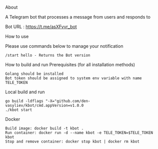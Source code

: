 About

A Telegram bot that processes a message from users and responds to

Bot URL : https://t.me/asXFvvr_bot

How to use

Please use commands below to manage your notification

    /start hello - Returns the Bot version


How to build and run
Prerequisites (for all installation methods)

    Golang should be installed
    Bot token should be assigned to system env variable with name TELE_TOKEN


Local build and run

    go build -ldflags "-X="github.com/den-vasyliev/kbot/cmd.appVersion=v1.0.0
    ./kbot start

Docker

    Build image: docker build -t kbot . 
    Run container: docker run -d --name kbot -e TELE_TOKEN=$TELE_TOKEN kbot
    Stop and remove container: docker stop kbot | docker rm kbot
